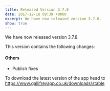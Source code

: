 ```yaml
---
title: Released Version 3.7.8
date: 2017-12-18 09:39 +0000
excerpt: We have now released version 3.7.8.
show: true
---
```


We have now released version 3.7.8.

This version contains the following changes:

#### Others

* Publish fixes


To download the latest version of the app head to <https://www.gallifreyapp.co.uk/downloads/stable>
